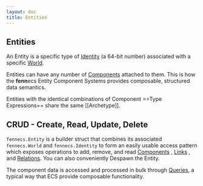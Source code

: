```yaml
---
layout: doc
title: Entities
---
```


## Entities

An Entity is a specific type of [Identity](Identity.md) (a 64-bit number) associated with a specific [World](World.md).

Entities can have any number of [Components](Component.md) attached to them. This is how the **fenn**ecs Entity Component Systems provides composable, structured data semantics. 

Entities with the identical combinations of Component ==Type Expressions== share the same [[Archetype]].



## CRUD - Create, Read, Update, Delete

`fennecs.Entity` is a builder struct that combines its associated `fennecs.World` and `fennecs.Identity` to form an easily usable access pattern which exposes operations to add, remove, and read [Components](Component.md) , [Links](Link.md) , and [Relations](Relation.md). You can also conveniently Despawn the Entity.


The component data is accessed and processed in bulk through [Queries](Queries/index.md), a typical way that ECS provide composable functionality.
